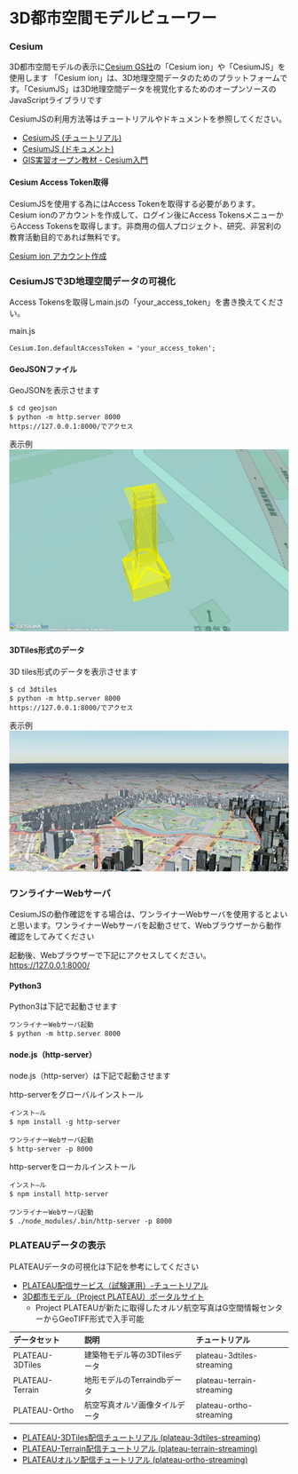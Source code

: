 3D都市空間モデルビューワー
====

### Cesium
3D都市空間モデルの表示に[Cesium GS社](https://cesium.com/)の「Cesium ion」や「CesiumJS」を使用します
「Cesium ion」は、3D地理空間データのためのプラットフォームです。「CesiumJS」は3D地理空間データを視覚化するためのオープンソースのJavaScriptライブラリです

CesiumJSの利用方法等はチュートリアルやドキュメントを参照してください。
* [CesiumJS (チュートリアル)](https://cesium.com/learn/cesiumjs-learn/)
* [CesiumJS (ドキュメント)](https://cesium.com/learn/cesiumjs/ref-doc/Viewer.html)
* [GIS実習オープン教材 - Cesium入門](https://gis-oer.github.io/gitbook/book/materials/web_gis/Cesium/Cesium.html)

#### Cesium Access Token取得
CesiumJSを使用する為にはAccess Tokenを取得する必要があります。  
Cesium ionのアカウントを作成して、ログイン後にAccess TokensメニューからAccess Tokensを取得します。非商用の個人プロジェクト、研究、非営利の教育活動目的であれば無料です。

[Cesium ion アカウント作成](https://cesium.com/ion/signup/)

### CesiumJSで3D地理空間データの可視化
Access Tokensを取得しmain.jsの「your_access_token」を書き換えてください。

main.js
```
Cesium.Ion.defaultAccessToken = 'your_access_token';
```

#### GeoJSONファイル
GeoJSONを表示させます
```
$ cd geojson
$ python -m http.server 8000
https://127.0.0.1:8000/でアクセス
```
表示例
![](./images/geojson.jpg)

#### 3DTiles形式のデータ
3D tiles形式のデータを表示させます
```
$ cd 3dtiles
$ python -m http.server 8000
https://127.0.0.1:8000/でアクセス
```

表示例
![](./images/3dtiles.jpg)

### ワンライナーWebサーバ
CesiumJSの動作確認をする場合は、ワンライナーWebサーバを使用するとよいと思います。ワンライナーWebサーバを起動させて、Webブラウザーから動作確認をしてみてください

起動後、Webブラウザーで下記にアクセスしてください。  
https://127.0.0.1:8000/

#### Python3
Python3は下記で起動させます

```
ワンライナーWebサーバ起動
$ python -m http.server 8000
```
#### node.js（http-server）
node.js（http-server）は下記で起動させます

http-serverをグローバルインストール
```
インスト―ル
$ npm install -g http-server

ワンライナーWebサーバ起動
$ http-server -p 8000
```

http-serverをローカルインストール
```
インスト―ル
$ npm install http-server

ワンライナーWebサーバ起動
$ ./node_modules/.bin/http-server -p 8000
```

### PLATEAUデータの表示
PLATEAUデータの可視化は下記を参考にしてください

* [PLATEAU配信サービス（試験運用）-チュートリアル](https://github.com/Project-PLATEAU/plateau-streaming-tutorial)
* [3D都市モデル（Project PLATEAU）ポータルサイト](https://www.geospatial.jp/ckan/dataset/plateau)
    - Project PLATEAUが新たに取得したオルソ航空写真はG空間情報センターからGeoTIFF形式で入手可能

| データセット     | 説明                        | チュートリアル                |
|:----------------|:----------------------------|:----------------------------|
| PLATEAU-3DTiles | 建築物モデル等の3DTilesデータ | plateau-3dtiles-streaming   |
| PLATEAU-Terrain | 地形モデルのTerraindbデータ	  | plateau-terrain-streaming   |
| PLATEAU-Ortho   | 航空写真オルソ画像タイルデータ | plateau-ortho-streaming     |

* [PLATEAU-3DTiles配信チュートリアル (plateau-3dtiles-streaming)](https://github.com/Project-PLATEAU/plateau-streaming-tutorial/blob/main/3d-tiles/plateau-3dtiles-streaming.md)
* [PLATEAU-Terrain配信チュートリアル (plateau-terrain-streaming)](https://github.com/Project-PLATEAU/plateau-streaming-tutorial/blob/main/terrain/plateau-terrain-streaming.md)
* [PLATEAUオルソ配信チュートリアル (plateau-ortho-streaming)](https://github.com/Project-PLATEAU/plateau-streaming-tutorial/blob/main/ortho/plateau-ortho-streaming.md)
